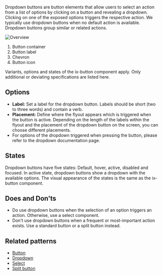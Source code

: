 Dropdown buttons are button elements that allow users to select an action from a list of options by clicking on a button and revealing a dropdown. Clicking on one of the exposed options triggers the respective action. We typically use dropdown buttons when no default action is available. Dropdown buttons group similar or related actions.

![Overview](https://www.figma.com/file/wEptRgAezDU1z80Cn3eZ0o/iX-Pattern-Illustrations?type=design&node-id=1292-6853&mode=design&t=iFGHiYzINQes2FVC-11)

1. Button container
2. Button label
3. Chevron
4. Button icon

Variants, options and states of the ix-button component apply. Only additional or deviating specifications are listed here.

## Options
- **Label:** Set a label for the dropdown button. Labels should be short (two to three words) and contain a verb.
- **Placement:** Define where the flyout appears which is triggered when the button is active. Depending on the length of the labels within the flyout and the placement of the dropdown button on the screen, you can choose different placements. 
- For options of the dropdown triggered when pressing the button, please refer to the dropdown documentation page.

## States
Dropdown buttons have five states: Default, hover, active, disabled and focused. In active state, dropdown buttons show a dropdown with the available options. The visual appearance of the states is the same as the ix-button component.

## Does and Don'ts
- Do use dropdown buttons when the selection of an option triggers an action. Otherwise, use a select component.
- Don't use dropdown buttons when a frequent or most-important action exists. Use a standard button or a split button instead.

## Related patterns
- [Button](button.md)
- [Dropdown](..\dropdown.md)
- [Select](..\select.md)
- [Split button](split-button.md) 
